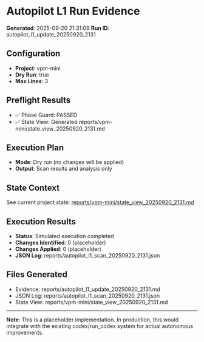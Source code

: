 # Autopilot L1 Run Evidence

**Generated**: 2025-09-20 21:31:09
**Run ID**: autopilot_l1_update_20250920_2131

## Configuration
- **Project**: vpm-mini
- **Dry Run**: true
- **Max Lines**: 3

## Preflight Results
- ✅ Phase Guard: PASSED
- ✅ State View: Generated reports/vpm-mini/state_view_20250920_2131.md

## Execution Plan
- **Mode**: Dry run (no changes will be applied)
- **Output**: Scan results and analysis only

## State Context
See current project state: [reports/vpm-mini/state_view_20250920_2131.md](reports/vpm-mini/state_view_20250920_2131.md)

## Execution Results
- **Status**: Simulated execution completed
- **Changes Identified**: 0 (placeholder)
- **Changes Applied**: 0 (placeholder)
- **JSON Log**: reports/autopilot_l1_scan_20250920_2131.json

## Files Generated
- Evidence: reports/autopilot_l1_update_20250920_2131.md
- JSON Log: reports/autopilot_l1_scan_20250920_2131.json
- State View: reports/vpm-mini/state_view_20250920_2131.md

---
**Note**: This is a placeholder implementation. In production, this would integrate
with the existing codex/run_codex system for actual autonomous improvements.
